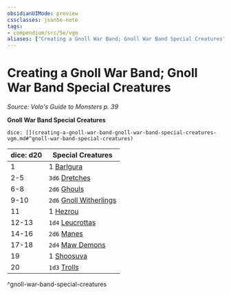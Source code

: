 ```yaml
---
obsidianUIMode: preview
cssclasses: json5e-note
tags:
- compendium/src/5e/vgm
aliases: ["Creating a Gnoll War Band; Gnoll War Band Special Creatures"]
---
```

# Creating a Gnoll War Band; Gnoll War Band Special Creatures
*Source: Volo's Guide to Monsters p. 39* 

**Gnoll War Band Special Creatures**

`dice: [](creating-a-gnoll-war-band-gnoll-war-band-special-creatures-vgm.md#^gnoll-war-band-special-creatures)`

| dice: d20 | Special Creatures |
|-----------|-------------------|
| 1 | 1 [Barlgura](/Systems/5e/bestiary/fiend/barlgura.md) |
| 2-5 | `3d6` [Dretches](/Systems/5e/bestiary/fiend/dretch.md) |
| 6-8 | `2d6` [Ghouls](/Systems/5e/bestiary/undead/ghoul.md) |
| 9-10 | `2d6` [Gnoll Witherlings](/Systems/5e/bestiary/undead/gnoll-witherling-mpmm.md) |
| 11 | 1 [Hezrou](/Systems/5e/bestiary/fiend/hezrou.md) |
| 12-13 | `1d4` [Leucrottas](/Systems/5e/bestiary/monstrosity/leucrotta-mpmm.md) |
| 14-16 | `2d6` [Manes](/Systems/5e/bestiary/fiend/manes.md) |
| 17-18 | `2d4` [Maw Demons](/Systems/5e/bestiary/fiend/maw-demon-mpmm.md) |
| 19 | 1 [Shoosuva](/Systems/5e/bestiary/fiend/shoosuva-mpmm.md) |
| 20 | `1d3` [Trolls](/Systems/5e/bestiary/giant/troll.md) |
^gnoll-war-band-special-creatures